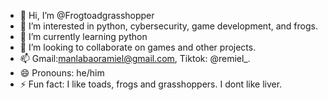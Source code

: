 - 👋 Hi, I’m @Frogtoadgrasshopper
- 👀 I’m interested in python, cybersecurity, game development, and frogs.
- 🌱 I’m currently learning python
- 💞️ I’m looking to collaborate on games and other projects.
- 📫 Gmail:manlabaoramiel@gmail.com, Tiktok: @remiel_.
- 😄 Pronouns: he/him
- ⚡ Fun fact: I like toads, frogs and grasshoppers. I dont like liver.

<!---
Frogtoadgrasshopper/Frogtoadgrasshopper is a ✨ special ✨ repository because its `README.md` (this file) appears on your GitHub profile.
You can click the Preview link to take a look at your changes.
--->
